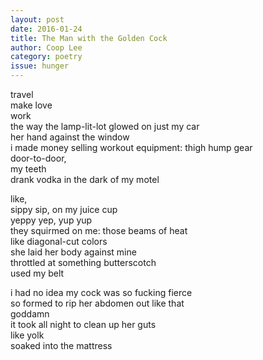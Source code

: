 ```yaml
---
layout: post 
date: 2016-01-24
title: The Man with the Golden Cock
author: Coop Lee
category: poetry
issue: hunger
---
```

travel  
make love  
work  
the way the lamp-lit-lot glowed on just my car  
her hand against the window  
i made money selling workout equipment: thigh hump gear  
door-to-door,  
my teeth  
drank vodka in the dark of my motel  

like,  
sippy sip, on my juice cup  
yeppy yep, yup yup  
they squirmed on me: those beams of heat  
like diagonal-cut colors  
she laid her body against mine  
throttled at something butterscotch  
used my belt  

i had no idea my cock was so fucking fierce  
so formed to rip her abdomen out like that  
goddamn  
it took all night to clean up her guts  
like yolk  
soaked into the mattress